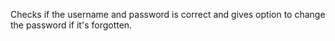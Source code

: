 Checks if the username and password is correct and gives option to change the password if it's forgotten.